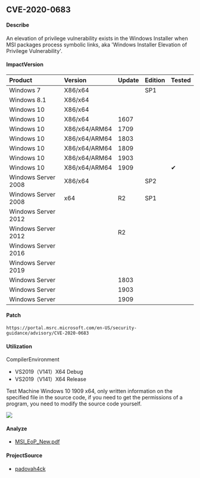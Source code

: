 ## CVE-2020-0683

#### Describe

An elevation of privilege vulnerability exists in the Windows Installer when MSI packages process symbolic links, aka 'Windows Installer Elevation of Privilege Vulnerability'. 

#### ImpactVersion

| Product             | Version       | Update | Edition | Tested             |
| :------------------ | :------------ | ------ | ------- | ------------------ |
| Windows 7 | X86/x64 |  | SP1 |  |
| Windows 8.1 | X86/x64 |  |  |  |
| Windows 10 | X86/x64 |  |  |  |
| Windows 10          | X86/x64 | 1607 |         |          |
| Windows 10          | X86/x64/ARM64 | 1709 |         |                    |
| Windows 10 | X86/x64/ARM64 | 1803 | | |
| Windows 10 | X86/x64/ARM64 | 1809 | | |
| Windows 10          | X86/x64/ARM64 | 1903   |         |                    |
| Windows 10          | X86/x64/ARM64 | 1909   |         | &#10004; |
| Windows Server 2008 | X86/x64 |  | SP2 |  |
| Windows Server 2008 | x64 | R2 | SP1 | |
| Windows Server 2012 |  |  | | |
| Windows Server 2012 |  | R2 | | |
| Windows Server 2016 |               |        |         |                    |
| Windows Server 2019 | | | | |
| Windows Server      |               | 1803   |         |                    |
| Windows Server      |               | 1903   |         |                    |
| Windows Server      |               | 1909 |         |                    |

#### Patch

```
https://portal.msrc.microsoft.com/en-US/security-guidance/advisory/CVE-2020-0683
```

#### Utilization

CompilerEnvironment

- VS2019（V141）X64 Debug
- VS2019（V141）X64 Release

Test Machine Windows 10 1909 x64, only written information on the specified file in the source code, if you need to get the permissions of a program, you need to modify the source code yourself.

![](https://raw.github.com/Ascotbe/Image/master/Kernelhub/CVE-2020-0683_win10_1909_x64.gif)

#### Analyze

- [MSI_EoP_New.pdf](./MSI_EoP_New.pdf)

#### ProjectSource

- [padovah4ck](https://github.com/padovah4ck/CVE-2020-0683)

